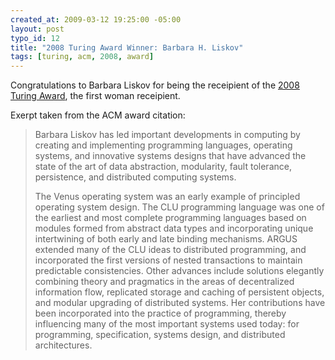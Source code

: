 ```yaml
--- 
created_at: 2009-03-12 19:25:00 -05:00
layout: post
typo_id: 12
title: "2008 Turing Award Winner: Barbara H. Liskov"
tags: [turing, acm, 2008, award]
---
```

<p>Congratulations to Barbara Liskov for being the receipient of the <a href="http://awards.acm.org/citation.cfm?id=1108679&srt=year&year=2008&aw=140&ao=AMTURING">2008 Turing Award</a>, the first woman receipient.</p>
<p>Exerpt taken from the ACM award citation:</p>
<blockquote cite="http://awards.acm.org/citation.cfm?id=1108679&srt=year&year=2008&aw=140&ao=AMTURING">
<p>Barbara Liskov has led important developments in computing by creating and implementing programming languages, operating systems, and innovative systems designs that have advanced the state of the art of data abstraction, modularity, fault tolerance, persistence, and distributed computing systems.</p>
<p>The Venus operating system was an early example of principled operating system design. The CLU programming language was one of the earliest and most complete programming languages based on modules formed from abstract data types and incorporating unique intertwining of both early and late binding mechanisms. ARGUS extended many of the CLU ideas to distributed programming, and incorporated the first versions of nested transactions to maintain predictable consistencies. Other advances include solutions elegantly combining theory and pragmatics in the areas of decentralized information flow, replicated storage and caching of persistent objects, and modular upgrading of distributed systems. Her contributions have been incorporated into the practice of programming, thereby influencing many of the most important systems used today: for programming, specification, systems design, and distributed architectures.</p>
</blockquote>
<p>&nbsp;</p>
